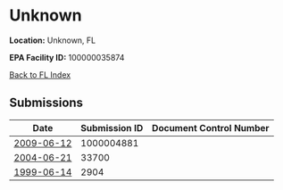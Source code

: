 # Unknown

**Location:** Unknown, FL

**EPA Facility ID:** 100000035874

[Back to FL Index](../../index.md)

## Submissions

| Date | Submission ID | Document Control Number |
|------|--------------|-------------------------|
| [2009-06-12](submissions/1000004881.md) | 1000004881 |  |
| [2004-06-21](submissions/33700.md) | 33700 |  |
| [1999-06-14](submissions/2904.md) | 2904 |  |
